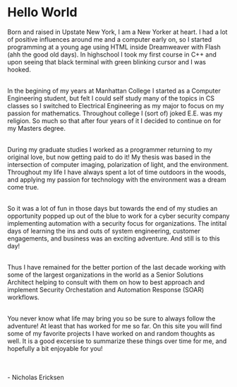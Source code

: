 # Hello World
Born and raised in Upstate New York, I am a New Yorker at heart.
I had a lot of positive influences around me and a computer early on,
so I started programming at a young age using HTML inside Dreamweaver with Flash (ahh the good old days).
In highschool I took my first course in C++ and upon seeing that black terminal with green blinking cursor
and I was hooked.<br/><br/>

In the begining of my years at Manhattan College I started as a Computer Engineering student, but felt I could 
self study many of the topics in CS classes so I switched to Electrical Engineering as my major to focus on my 
passion for mathematics.  Throughout college I (sort of) joked E.E. was my religion. So much so that after four
years of it I decided to continue on for my Masters degree. <br/><br />

During my graduate studies I worked as a programmer returning to my original love, but now getting paid to do it!
My thesis was based in the intersection of computer imaging, polarization of light, and the environment.
Throughout my life I have always spent a lot of time outdoors in the woods, and applying my passion for technology with 
the environment was a dream come true. <br /><br />

So it was a lot of fun in those days but towards the end of my studies an opportunity popped up out of the blue to work
for a cyber security company implementing automation with a security focus for organizations.
The intital days of learning the ins and outs of system engineering, customer engagements, and business was an exciting adventure.
And still is to this day! <br /><br />

Thus I have remained for the better portion of the last decade working with some of the largest organizations in the world as a
Senior Solutions Architect helping to consult with them on how to best approach and implement Security Orchestation and Automation Response (SOAR)
workflows. <br/><br />

You never know what life may bring you so be sure to always follow the adventure! At least that has worked for me so far.
On this site you will find some of my favorite projects I have worked on and random thoughts as well.
It is a good excersise to summarize these things over time for me, and hopefully a bit enjoyable for you! <br/><br />

<br/>
- Nicholas Ericksen
<br />
<br/>
